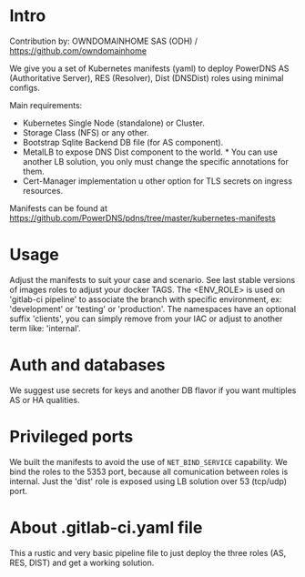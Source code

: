 # Intro

Contribution by: OWNDOMAINHOME SAS (ODH) / https://github.com/owndomainhome

We give you a set of Kubernetes manifests (yaml) to deploy PowerDNS AS (Authoritative Server), RES (Resolver), Dist (DNSDist) roles using minimal configs.

Main requirements:

* Kubernetes Single Node (standalone) or Cluster.
* Storage Class (NFS) or any other.
* Bootstrap Sqlite Backend DB file (for AS component).
* MetalLB to expose DNS Dist component to the world. * You can use another LB solution, you only must change the specific annotations for them.
* Cert-Manager implementation u other option for TLS secrets on ingress resources.

Manifests can be found at https://github.com/PowerDNS/pdns/tree/master/kubernetes-manifests

# Usage

Adjust the manifests to suit your case and scenario. See last stable versions of images roles to adjust your docker TAGS. The <ENV_ROLE> is used on 'gitlab-ci pipeline' to associate the branch with specific environment, ex: 'development' or 'testing' or 'production'. The namespaces have an optional suffix 'clients', you can simply remove from your IAC or adjust to another term like: 'internal'.

# Auth and databases

We suggest use secrets for keys and another DB flavor if you want multiples AS or HA qualities.

# Privileged ports

We built the manifests to avoid the use of `NET_BIND_SERVICE` capability. We bind the roles to the 5353 port, because all comunication between roles is internal. Just the 'dist' role is exposed using LB solution over 53 (tcp/udp) port.

# About .gitlab-ci.yaml file

This a rustic and very basic pipeline file to just deploy the three roles (AS, RES, DIST) and get a working solution.